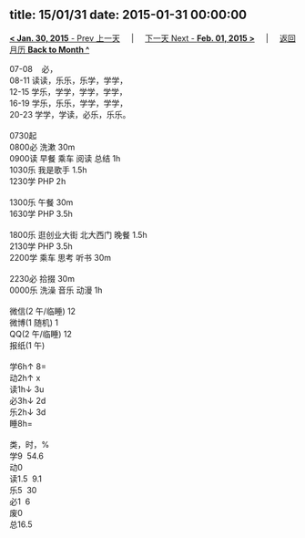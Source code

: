 title: 15/01/31
date: 2015-01-31 00:00:00
---
[**< Jan. 30, 2015** - Prev 上一天](/lifelogs/2015/01/d30.html) &nbsp; &nbsp; | &nbsp; &nbsp; [下一天 Next - **Feb. 01, 2015 >**](/lifelogs/2015/02/d01.html) &nbsp; &nbsp; |  &nbsp; &nbsp; [返回月历 **Back to Month ^**](/lifelogs/2015/01/index.html)
<br/><div>07-08    必，<br/>08-11 读读，乐乐，乐学，学学，<br/>12-15 学乐，学学，学学，学学，<br/>16-19 学乐，乐乐，学学，学学，<br/>20-23 学学，学读，必乐，乐乐。<div><br/></div>0730起<br/>0800必 洗漱 30m<br/>0900读 早餐 乘车 阅读 总结 1h<br/>1030乐 我是歌手 1.5h<br/>1230学 PHP 2h<div><br/></div>1300乐 午餐 30m<br/>1630学 PHP 3.5h<div><br/></div>1800乐 逛创业大街 北大西门 晚餐 1.5h<br/>2130学 PHP 3.5h<br/>2200学 乘车 思考 听书 30m<div><br/></div>2230必 拾掇 30m<br/>0000乐 洗澡 音乐 动漫 1h<div><br/></div>微信(2 午/临睡) 12<br/>微博(1 随机) 1<br/>QQ(2 午/临睡) 12<br/>报纸(1 午)<div><br/></div>学6h↑ 8=<br/>动2h↑ x<br/>读1h↓ 3u<br/>必3h↓ 2d<br/>乐2h↓ 3d<br/>睡8h=<div><br/></div>类，时，%<br/>学9  54.6<br/>动0<br/>读1.5  9.1<br/>乐5  30<br/>必1  6<br/>废0<br/>总16.5